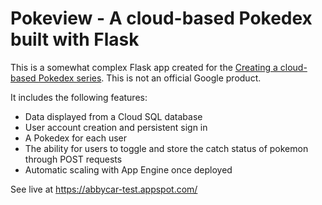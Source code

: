 # Pokeview - A cloud-based Pokedex built with Flask

This is a somewhat complex Flask app created for the [Creating a cloud-based Pokedex series](). This is not an official Google product.

It includes the following features:

* Data displayed from a Cloud SQL database
* User account creation and persistent sign in
* A Pokedex for each user
* The ability for users to toggle and store the catch status of pokemon through POST requests
* Automatic scaling with App Engine once deployed


See live at https://abbycar-test.appspot.com/
